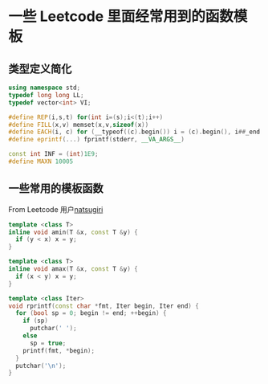 # 一些 Leetcode 里面经常用到的函数模板

## 类型定义简化

```cpp
using namespace std;
typedef long long LL;
typedef vector<int> VI;

#define REP(i,s,t) for(int i=(s);i<(t);i++)
#define FILL(x,v) memset(x,v,sizeof(x))
#define EACH(i, c) for (__typeof((c).begin()) i = (c).begin(), i##_end = (c).end(); i != i##_end; ++i)
#define eprintf(...) fprintf(stderr, __VA_ARGS__)

const int INF = (int)1E9;
#define MAXN 10005
```

## 一些常用的模板函数

From Leetcode 用户[natsugiri](https://leetcode.com/natsugiri/)

```cpp
template <class T>
inline void amin(T &x, const T &y) {
  if (y < x) x = y;
}

template <class T>
inline void amax(T &x, const T &y) {
  if (x < y) x = y;
}

template <class Iter>
void rprintf(const char *fmt, Iter begin, Iter end) {
  for (bool sp = 0; begin != end; ++begin) {
    if (sp)
      putchar(' ');
    else
      sp = true;
    printf(fmt, *begin);
  }
  putchar('\n');
}
```
